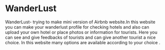 # WanderLust
WanderLust- trying to make mini version of Airbnb website.In this website you can make your wanderlust profile for checking
hotels and also can upload your own hotel or place photos or information for tourists. 
Here you can see and give feedbacks of tourists and can give another tourist a nice choice. 
In this website many options are available according  to your choice .

